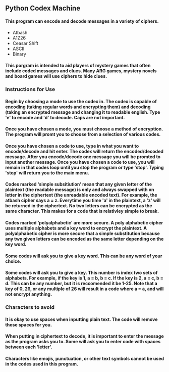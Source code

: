 ## Python Codex Machine
#### This program can encode and decode messages in a variety of ciphers. 
- Atbash
- A1Z26
- Ceasar Shift
- ASCII
- Binary
#### This porgram is intended to aid players of mystery games that often include coded messages and clues. Many ARG games, mystery novels and board games will use ciphers to hide clues. 
### Instructions for Use
#### Begin by choosing a mode to use the codex in. The codex is capable of encoding (taking regular words and encrypting them) and decoding (taking an encrypted message and changing it to readable english. Type 'e' to encode and 'd' to decode. Caps are not important.
#### Once you have chosen a mode, you must choose a method of encryption. The program will promt you to choose from a selection of various codes. 
#### Once you have chosen a code to use, type in what you want to encode/decode and hit enter. The codex will return the encoded/decoded message. After you encode/decode one message you will be promted to input another message. Once you have chosen a code to use, you will remain in that codes loop until you stop the program or type 'stop'. Typing 'stop' will return you to the main menu. 
#### Codes marked 'simple subsitiution' mean that any given letter of the plaintext (the readable message) is only and always swapped with on letter in the ciphertext (the unreadable encoded text). For example, the atbash cipher says a = z. Everytime you time 'a' in the plaintext, a 'z' will be returned in the ciphertext. No two letters can be encrypted as the same character. This makes for a code that is relativley simple to break. 
#### Codes marked 'polyalphabetic' are more secure. A poly alphabetic cipher uses multiple alphabets and a key word to encrypt the plaintext. A polyalphabetic cipher is more secure that a simple substitution because any two given letters can be encoded as the same letter depending on the key word. 
#### Some codes will ask you to give a key word. This can be any word of your choice. 
#### Some codes will ask you to give a key. This number is index two sets of alphabets. For example, if the key is 1, a = b, b = c. If the key is 2, a = c, b = d. This can be any number, but it is reccomended it be 1-25. Note that a key of 0, 26, or any multiple of 26 will result in a code where a = a, and will not encrypt anything. 
### Characters to avoid
#### It is okay to use spaces when inputting plain text. The code will remove those spaces for you.
#### When putting in ciphertext to decode, it is important to enter the message as the program asks you to. Some will ask you to enter code with spaces between each 'letter'.
#### Characters like emojis, punctuation, or other text symbols cannot be used in the codes used in this program. 

